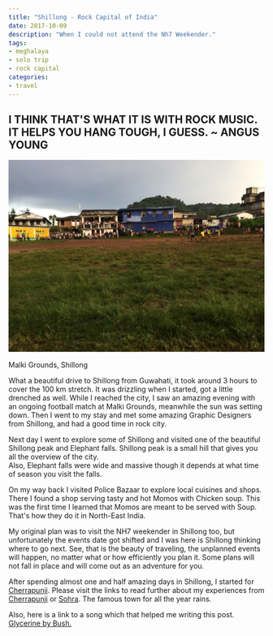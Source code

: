 ```yaml
---
title: "Shillong - Rock Capital of India"
date: 2017-10-09
description: "When I could not attend the Nh7 Weekender."
tags: 
- meghalaya
- solo trip
- rock capital
categories:
- travel
---
```


I THINK THAT'S WHAT IT IS WITH ROCK MUSIC. IT HELPS YOU HANG TOUGH, I GUESS. ~ ANGUS YOUNG
------------------------------------------------------------------------------------------

![shillong](assets/images/travel/shillong.jpeg)

Malki Grounds, Shillong

What a beautiful drive to Shillong from Guwahati, it took around 3 hours to cover the 100 km stretch. It was drizzling when I started, got a little drenched as well. While I reached the city, I saw an amazing evening with an ongoing football match at Malki Grounds, meanwhile the sun was setting down. Then I went to my stay and met some amazing Graphic Designers from Shillong, and had a good time in rock city.  
  
Next day I went to explore some of Shillong and visited one of the beautiful Shillong peak and Elephant falls. Shillong peak is a small hill that gives you all the overview of the city.  
Also, Elephant falls were wide and massive though it depends at what time of season you visit the falls.  
  
On my way back I visited Police Bazaar to explore local cuisines and shops. There I found a shop serving tasty and hot Momos with Chicken soup. This was the first time I learned that Momos are meant to be served with Soup. That's how they do it in North-East India.  
  
My original plan was to visit the NH7 weekender in Shillong too, but unfortunately the events date got shifted and I was here is Shillong thinking where to go next. See, that is the beauty of traveling, the unplanned events will happen, no matter what or how efficiently you plan it. Some plans will not fall in place and will come out as an adventure for you.  
  
After spending almost one and half amazing days in Shillong, I started for [Cherrapunji](../cherrapunji-or-sohra-october-drizzles). Please visit the links to read further about my experiences from [Cherrapunji](../cherrapunji-or-sohra-october-drizzles) or [Sohra](../cherrapunji-or-sohra-october-drizzles). The famous town for all the year rains.  
  
Also, here is a link to a song which that helped me writing this post.  
[Glycerine by Bush.](https://www.youtube.com/watch?v=hOllF3TgAsM)